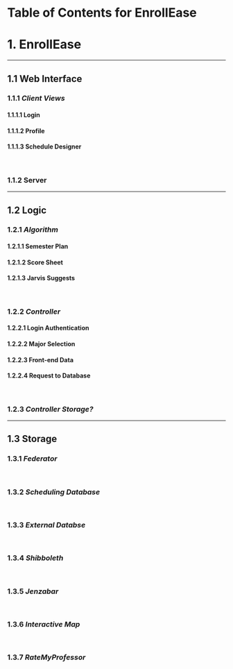 # Table of Contents for EnrollEase

# 1. EnrollEase
-----------------------------------------------------------
## 1.1 Web Interface
### 1.1.1 *Client Views*
#### 1.1.1.1 Login
#### 1.1.1.2 Profile
#### 1.1.1.3 Schedule Designer
&nbsp;
### 1.1.2 Server
-----------------------------------------------------------
## 1.2 Logic
### 1.2.1 *Algorithm*
#### 1.2.1.1 Semester Plan
#### 1.2.1.2 Score Sheet
#### 1.2.1.3 Jarvis Suggests
&nbsp;
### 1.2.2 *Controller*
#### 1.2.2.1 Login Authentication
#### 1.2.2.2 Major Selection
#### 1.2.2.3 Front-end Data
#### 1.2.2.4 Request to Database
&nbsp;
### 1.2.3 *Controller Storage?*
-----------------------------------------------------------
## 1.3 Storage
### 1.3.1 *Federator*
&nbsp;
### 1.3.2 *Scheduling Database*
&nbsp;
### 1.3.3 *External Databse*
&nbsp;
### 1.3.4 *Shibboleth*
&nbsp;
### 1.3.5 *Jenzabar*
&nbsp;
### 1.3.6 *Interactive Map*
&nbsp;
### 1.3.7 *RateMyProfessor*
